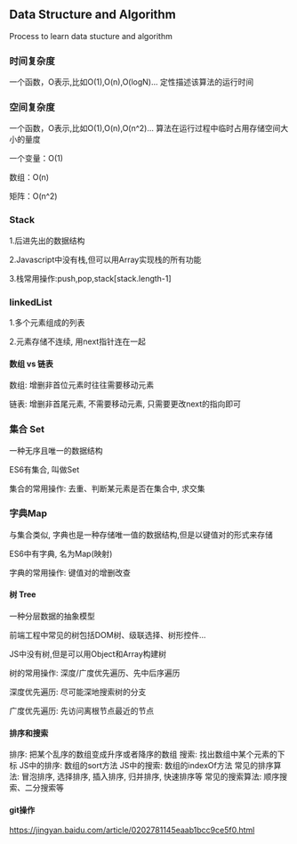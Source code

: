 ## Data Structure and Algorithm
Process to learn data stucture and algorithm

### 时间复杂度
一个函数，O表示,比如O(1),O(n),O(logN)...
定性描述该算法的运行时间

### 空间复杂度
一个函数，O表示,比如O(1),O(n),O(n^2)...
算法在运行过程中临时占用存储空间大小的量度

一个变量：O(1)

数组：O(n)

矩阵：O(n^2)

### Stack
1.后进先出的数据结构

2.Javascript中没有栈,但可以用Array实现栈的所有功能

3.栈常用操作:push,pop,stack[stack.length-1]

### linkedList
1.多个元素组成的列表

2.元素存储不连续, 用next指针连在一起

#### 数组 vs 链表
数组: 增删非首位元素时往往需要移动元素

链表: 增删非首尾元素, 不需要移动元素, 只需要更改next的指向即可

### 集合 Set
一种无序且唯一的数据结构

ES6有集合, 叫做Set

集合的常用操作: 去重、判断某元素是否在集合中, 求交集

### 字典Map
与集合类似, 字典也是一种存储唯一值的数据结构,但是以键值对的形式来存储

ES6中有字典, 名为Map(映射)

字典的常用操作: 键值对的增删改查

#### 树 Tree
一种分层数据的抽象模型

前端工程中常见的树包括DOM树、级联选择、树形控件...

JS中没有树,但是可以用Object和Array构建树

树的常用操作: 深度/广度优先遍历、先中后序遍历

深度优先遍历: 尽可能深地搜索树的分支

广度优先遍历: 先访问离根节点最近的节点

#### 排序和搜索
排序: 把某个乱序的数组变成升序或者降序的数组
搜索: 找出数组中某个元素的下标
JS中的排序: 数组的sort方法
JS中的搜索: 数组的indexOf方法
常见的排序算法: 冒泡排序, 选择排序, 插入排序, 归并排序, 快速排序等
常见的搜索算法: 顺序搜索、二分搜索等





#### git操作
https://jingyan.baidu.com/article/0202781145eaab1bcc9ce5f0.html





